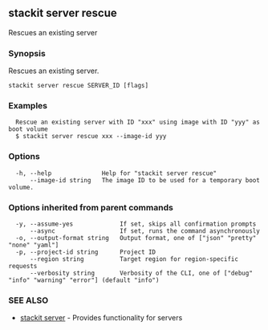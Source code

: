 ## stackit server rescue

Rescues an existing server

### Synopsis

Rescues an existing server.

```
stackit server rescue SERVER_ID [flags]
```

### Examples

```
  Rescue an existing server with ID "xxx" using image with ID "yyy" as boot volume
  $ stackit server rescue xxx --image-id yyy
```

### Options

```
  -h, --help              Help for "stackit server rescue"
      --image-id string   The image ID to be used for a temporary boot volume.
```

### Options inherited from parent commands

```
  -y, --assume-yes             If set, skips all confirmation prompts
      --async                  If set, runs the command asynchronously
  -o, --output-format string   Output format, one of ["json" "pretty" "none" "yaml"]
  -p, --project-id string      Project ID
      --region string          Target region for region-specific requests
      --verbosity string       Verbosity of the CLI, one of ["debug" "info" "warning" "error"] (default "info")
```

### SEE ALSO

* [stackit server](./stackit_server.md)	 - Provides functionality for servers

